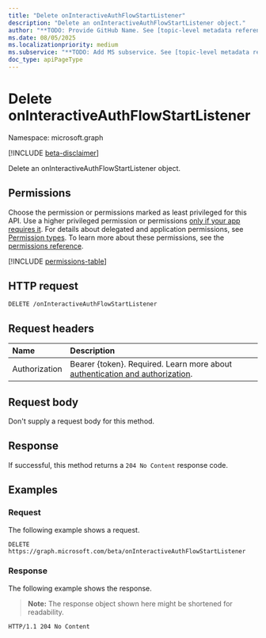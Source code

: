 ```yaml
---
title: "Delete onInteractiveAuthFlowStartListener"
description: "Delete an onInteractiveAuthFlowStartListener object."
author: "**TODO: Provide GitHub Name. See [topic-level metadata reference](https://eng.ms/docs/products/microsoft-graph-service/microsoft-graph/document-apis/metadata)**"
ms.date: 08/05/2025
ms.localizationpriority: medium
ms.subservice: "**TODO: Add MS subservice. See [topic-level metadata reference](https://eng.ms/docs/products/microsoft-graph-service/microsoft-graph/document-apis/metadata)**"
doc_type: apiPageType
---
```


# Delete onInteractiveAuthFlowStartListener

Namespace: microsoft.graph

[!INCLUDE [beta-disclaimer](../../includes/beta-disclaimer.md)]

Delete an onInteractiveAuthFlowStartListener object.

## Permissions

Choose the permission or permissions marked as least privileged for this API. Use a higher privileged permission or permissions [only if your app requires it](/graph/permissions-overview#best-practices-for-using-microsoft-graph-permissions). For details about delegated and application permissions, see [Permission types](/graph/permissions-overview#permission-types). To learn more about these permissions, see the [permissions reference](/graph/permissions-reference).

<!-- {
  "blockType": "permissions",
  "name": "oninteractiveauthflowstartlistener-delete-permissions"
}
-->
[!INCLUDE [permissions-table](../includes/permissions/oninteractiveauthflowstartlistener-delete-permissions.md)]

## HTTP request

<!-- {
  "blockType": "ignored"
}
-->
``` http
DELETE /onInteractiveAuthFlowStartListener
```

## Request headers

|Name|Description|
|:---|:---|
|Authorization|Bearer {token}. Required. Learn more about [authentication and authorization](/graph/auth/auth-concepts).|

## Request body

Don't supply a request body for this method.

## Response

If successful, this method returns a `204 No Content` response code.

## Examples

### Request

The following example shows a request.
<!-- {
  "blockType": "request",
  "name": "delete_oninteractiveauthflowstartlistener"
}
-->
``` http
DELETE https://graph.microsoft.com/beta/onInteractiveAuthFlowStartListener
```


### Response

The following example shows the response.
>**Note:** The response object shown here might be shortened for readability.
<!-- {
  "blockType": "response",
  "truncated": true
}
-->
``` http
HTTP/1.1 204 No Content
```

